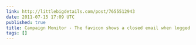 ```yaml
---
link: http://littlebigdetails.com/post/7655512943
date: 2011-07-15 17:09 UTC
published: true
title: Campaign Monitor - The favicon shows a closed email when logged...
tags: []
---
```



